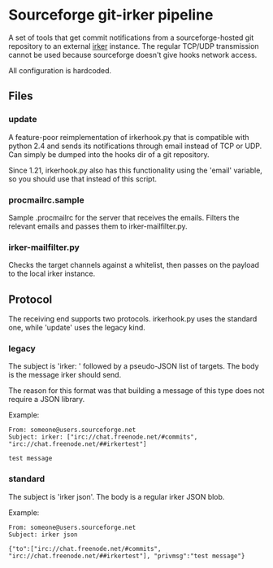 Sourceforge git-irker pipeline
==============================

A set of tools that get commit notifications from a sourceforge-hosted git repository to an external [irker](http://www.catb.org/~esr/irker/) instance.
The regular TCP/UDP transmission cannot be used because sourceforge doesn't give hooks network access.

All configuration is hardcoded.

## Files

### update
A feature-poor reimplementation of irkerhook.py that is compatible with python 2.4 and sends its notifications through email instead of TCP or UDP. Can simply be dumped into the hooks dir of a git repository.

Since 1.21, irkerhook.py also has this functionality using the 'email' variable, so you should use that instead of this script.

### procmailrc.sample
Sample .procmailrc for the server that receives the emails. Filters the relevant emails and passes them to irker-mailfilter.py.

### irker-mailfilter.py
Checks the target channels against a whitelist, then passes on the payload to the local irker instance.

## Protocol
The receiving end supports two protocols. irkerhook.py uses the standard one, while 'update' uses the legacy kind.

### legacy
The subject is 'irker: ' followed by a pseudo-JSON list of targets.
The body is the message irker should send.

The reason for this format was that building a message of this type does not require a JSON library.

Example:

    From: someone@users.sourceforge.net
    Subject: irker: ["irc://chat.freenode.net/#commits", "irc://chat.freenode.net/##irkertest"]

    test message

### standard
The subject is 'irker json'.
The body is a regular irker JSON blob.

Example:

    From: someone@users.sourceforge.net
    Subject: irker json

    {"to":["irc://chat.freenode.net/#commits", "irc://chat.freenode.net/##irkertest"], "privmsg":"test message"}
